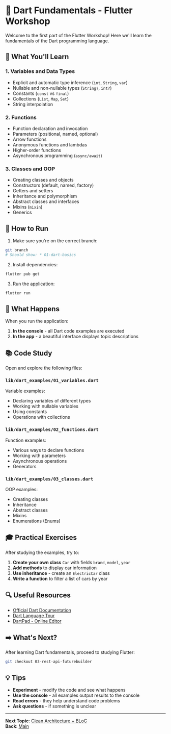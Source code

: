 # 🎯 Dart Fundamentals - Flutter Workshop

Welcome to the first part of the Flutter Workshop! Here we'll learn the fundamentals of the Dart programming language.

## 📖 What You'll Learn

### 1. Variables and Data Types
- Explicit and automatic type inference (`int`, `String`, `var`)
- Nullable and non-nullable types (`String?`, `int?`)
- Constants (`const` vs `final`)
- Collections (`List`, `Map`, `Set`)
- String interpolation

### 2. Functions
- Function declaration and invocation
- Parameters (positional, named, optional)
- Arrow functions
- Anonymous functions and lambdas
- Higher-order functions
- Asynchronous programming (`async/await`)

### 3. Classes and OOP
- Creating classes and objects
- Constructors (default, named, factory)
- Getters and setters
- Inheritance and polymorphism
- Abstract classes and interfaces
- Mixins (`mixin`)
- Generics

## 🚀 How to Run

1. Make sure you're on the correct branch:
```bash
git branch
# Should show: * 01-dart-basics
```

2. Install dependencies:
```bash
flutter pub get
```

3. Run the application:
```bash
flutter run
```

## 📱 What Happens

When you run the application:

1. **In the console** - all Dart code examples are executed
2. **In the app** - a beautiful interface displays topic descriptions

## 📚 Code Study

Open and explore the following files:

### `lib/dart_examples/01_variables.dart`
Variable examples:
- Declaring variables of different types
- Working with nullable variables
- Using constants
- Operations with collections

### `lib/dart_examples/02_functions.dart`
Function examples:
- Various ways to declare functions
- Working with parameters
- Asynchronous operations
- Generators

### `lib/dart_examples/03_classes.dart`
OOP examples:
- Creating classes
- Inheritance
- Abstract classes
- Mixins
- Enumerations (Enums)

## 🎓 Practical Exercises

After studying the examples, try to:

1. **Create your own class** `Car` with fields `brand`, `model`, `year`
2. **Add methods** to display car information
3. **Use inheritance** - create an `ElectricCar` class
4. **Write a function** to filter a list of cars by year

## 🔍 Useful Resources

- [Official Dart Documentation](https://dart.dev/language)
- [Dart Language Tour](https://dart.dev/language/tour)
- [DartPad - Online Editor](https://dartpad.dev/)

## ➡️ What's Next?

After learning Dart fundamentals, proceed to studying Flutter:

```bash
git checkout 03-rest-api-futurebuilder
```

## 💡 Tips

- **Experiment** - modify the code and see what happens
- **Use the console** - all examples output results to the console
- **Read errors** - they help understand code problems
- **Ask questions** - if something is unclear

---

**Next Topic**: [Clean Architecture + BLoC](../03-rest-api-futurebuilder)  
**Back**: [Main](../main)
